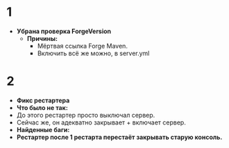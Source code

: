 # 1

* **Убрана проверка ForgeVersion**
  * **Причины:**
    * Мёртвая ссылка Forge Maven.
    * Включить всё же можно, в server.yml

# 2
* **Фикс рестартера**
 * **Что было не так:**
  * До этого рестартер просто выключал сервер.
  * Сейчас же, он адекватно закрывает + включает сервер.
  * **Найденные баги:**
  * **Рестартер после 1 рестарта перестаёт закрывать старую консоль.**